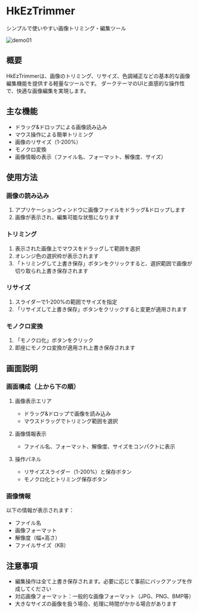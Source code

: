 # HkEzTrimmer

シンプルで使いやすい画像トリミング・編集ツール

![demo01](https://github.com/user-attachments/assets/474c160f-e78a-4cc5-b358-6f0e63bc33fe)

## 概要

HkEzTrimmerは、画像のトリミング、リサイズ、色調補正などの基本的な画像編集機能を提供する軽量なツールです。
ダークテーマのUIと直感的な操作性で、快適な画像編集を実現します。

## 主な機能

- ドラッグ&ドロップによる画像読み込み
- マウス操作による簡単トリミング
- 画像のリサイズ（1-200%）
- モノクロ変換
- 画像情報の表示（ファイル名、フォーマット、解像度、サイズ）

## 使用方法

### 画像の読み込み
1. アプリケーションウィンドウに画像ファイルをドラッグ&ドロップします
2. 画像が表示され、編集可能な状態になります

### トリミング
1. 表示された画像上でマウスをドラッグして範囲を選択
2. オレンジ色の選択枠が表示されます
3. 「トリミングして上書き保存」ボタンをクリックすると、選択範囲で画像が切り取られ上書き保存されます

### リサイズ
1. スライダーで1-200%の範囲でサイズを指定
2. 「リサイズして上書き保存」ボタンをクリックすると変更が適用されます

### モノクロ変換
1. 「モノクロ化」ボタンをクリック
2. 即座にモノクロ変換が適用され上書き保存されます

## 画面説明

### 画面構成（上から下の順）
1. 画像表示エリア
   - ドラッグ&ドロップで画像を読み込み
   - マウスドラッグでトリミング範囲を選択

2. 画像情報表示
   - ファイル名、フォーマット、解像度、サイズをコンパクトに表示

3. 操作パネル
   - リサイズスライダー（1-200%）と保存ボタン
   - モノクロ化とトリミング保存ボタン

### 画像情報
以下の情報が表示されます：
- ファイル名
- 画像フォーマット
- 解像度（幅×高さ）
- ファイルサイズ（KB）

## 注意事項

- 編集操作は全て上書き保存されます。必要に応じて事前にバックアップを作成してください
- 対応画像フォーマット：一般的な画像フォーマット（JPG、PNG、BMP等）
- 大きなサイズの画像を扱う場合、処理に時間がかかる場合があります
